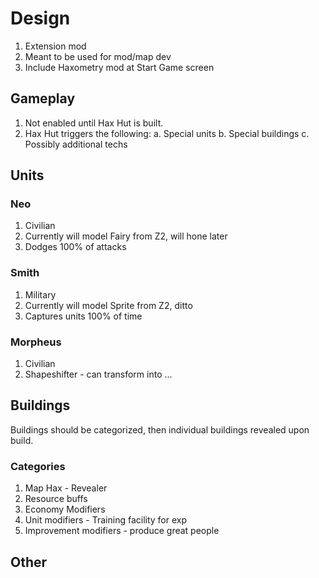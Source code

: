 # Design
1. Extension mod
2. Meant to be used for mod/map dev
3. Include Haxometry mod at Start Game screen

## Gameplay
1. Not enabled until Hax Hut is built. 
2. Hax Hut triggers the following:
  a. Special units
  b. Special buildings
  c. Possibly additional techs

## Units
### Neo
1. Civilian
2. Currently will model Fairy from Z2, will hone later
3. Dodges 100% of attacks

### Smith
1. Military 
2. Currently will model Sprite from Z2, ditto
3. Captures units 100% of time

### Morpheus
1. Civilian
2. Shapeshifter - can transform into ... 

## Buildings
Buildings should be categorized, then individual buildings revealed upon build. 

### Categories
1. Map Hax - Revealer
2. Resource buffs
3. Economy Modifiers
4. Unit modifiers - Training facility for exp
5. Improvement modifiers - produce great people

## Other
###
